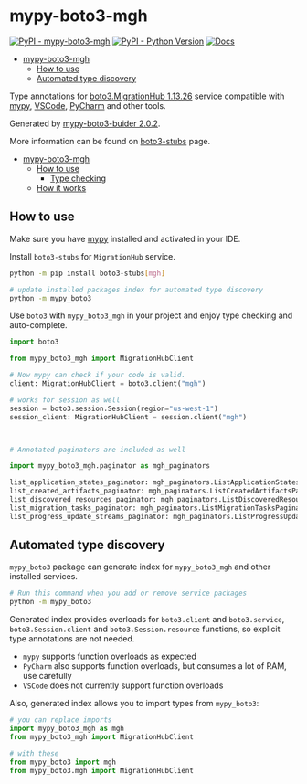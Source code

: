 # mypy-boto3-mgh

[![PyPI - mypy-boto3-mgh](https://img.shields.io/pypi/v/mypy-boto3-mgh.svg?color=blue)](https://pypi.org/project/mypy-boto3-mgh)
[![PyPI - Python Version](https://img.shields.io/pypi/pyversions/mypy-boto3-mgh.svg?color=blue)](https://pypi.org/project/mypy-boto3-mgh)
[![Docs](https://img.shields.io/readthedocs/mypy-boto3-builder.svg?color=blue)](https://mypy-boto3-builder.readthedocs.io/)

- [mypy-boto3-mgh](#mypy-boto3-mgh)
  - [How to use](#how-to-use)
  - [Automated type discovery](#automated-type-discovery)


Type annotations for
[boto3.MigrationHub 1.13.26](https://boto3.amazonaws.com/v1/documentation/api/1.13.26/reference/services/mgh.html#MigrationHub) service
compatible with [mypy](https://github.com/python/mypy), [VSCode](https://code.visualstudio.com/),
[PyCharm](https://www.jetbrains.com/pycharm/) and other tools.

Generated by [mypy-boto3-buider 2.0.2](https://github.com/vemel/mypy_boto3_builder).

More information can be found on [boto3-stubs](https://pypi.org/project/boto3-stubs/) page.

- [mypy-boto3-mgh](#mypy-boto3-mgh)
  - [How to use](#how-to-use)
    - [Type checking](#type-checking)
  - [How it works](#how-it-works)

## How to use

Make sure you have [mypy](https://github.com/python/mypy) installed and activated in your IDE.

Install `boto3-stubs` for `MigrationHub` service.

```bash
python -m pip install boto3-stubs[mgh]

# update installed packages index for automated type discovery
python -m mypy_boto3
```

Use `boto3` with `mypy_boto3_mgh` in your project and enjoy type checking and auto-complete.

```python
import boto3

from mypy_boto3_mgh import MigrationHubClient

# Now mypy can check if your code is valid.
client: MigrationHubClient = boto3.client("mgh")

# works for session as well
session = boto3.session.Session(region="us-west-1")
session_client: MigrationHubClient = session.client("mgh")



# Annotated paginators are included as well

import mypy_boto3_mgh.paginator as mgh_paginators

list_application_states_paginator: mgh_paginators.ListApplicationStatesPaginator = client.get_paginator("list_application_states")
list_created_artifacts_paginator: mgh_paginators.ListCreatedArtifactsPaginator = client.get_paginator("list_created_artifacts")
list_discovered_resources_paginator: mgh_paginators.ListDiscoveredResourcesPaginator = client.get_paginator("list_discovered_resources")
list_migration_tasks_paginator: mgh_paginators.ListMigrationTasksPaginator = client.get_paginator("list_migration_tasks")
list_progress_update_streams_paginator: mgh_paginators.ListProgressUpdateStreamsPaginator = client.get_paginator("list_progress_update_streams")
```

## Automated type discovery

`mypy_boto3` package can generate index for `mypy_boto3_mgh` and other installed services.

```bash
# Run this command when you add or remove service packages
python -m mypy_boto3
```

Generated index provides overloads for `boto3.client` and `boto3.service`,
`boto3.Session.client` and `boto3.Session.resource` functions,
so explicit type annotations are not needed.

- `mypy` supports function overloads as expected
- `PyCharm` also supports function overloads, but consumes a lot of RAM, use carefully
- `VSCode` does not currently support function overloads

Also, generated index allows you to import types from `mypy_boto3`:

```python
# you can replace imports
import mypy_boto3_mgh as mgh
from mypy_boto3_mgh import MigrationHubClient

# with these
from mypy_boto3 import mgh
from mypy_boto3.mgh import MigrationHubClient
```